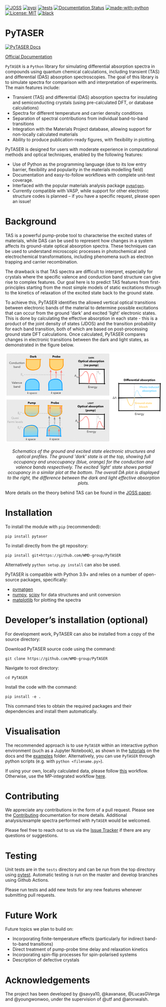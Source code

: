 [![JOSS](https://joss.theoj.org/papers/10.21105/joss.05999/status.svg)](https://doi.org/10.21105/joss.05999)
[![pypi](https://img.shields.io/pypi/v/pytaser)](https://pypi.org/project/pytaser)
[![tests](https://github.com/WMD-Group/PyTASER/actions/workflows/build_and_test.yml/badge.svg)](https://github.com/WMD-Group/PyTASER/actions)
[![Documentation Status](https://readthedocs.org/projects/pytaser/badge/?version=latest)](https://pytaser.readthedocs.io/en/latest/?badge=latest)
[![made-with-python](https://img.shields.io/badge/Made%20with-Python-1f425f.svg)](https://www.python.org/)
[![License: MIT](https://img.shields.io/badge/License-MIT-yellow.svg)](https://opensource.org/licenses/MIT)
[![black](https://img.shields.io/badge/code%20style-black-000000.svg)](https://img.shields.io/badge/code%20style-black-000000.svg)

# PyTASER

[![PyTASER Docs](docs/PyTASER.png)](https://pytaser.readthedocs.io/en/latest/)

[Official Documentation](https://pytaser.readthedocs.io/en/latest/)

``PyTASER`` is a ``Python`` library for simulating differential absorption spectra in compounds using
quantum chemical calculations, including transient (TAS) and differential (DAS) absorption spectroscopies.
The goal of this library is to simulate spectra for comparison with and interpretation of experiments. The main features include:

* Transient (TAS) and differential (DAS) absorption spectra for insulating and semiconducting crystals
  (using pre-calculated DFT, or database calculations)
* Spectra for different temperature and carrier density conditions
* Separation of spectral contributions from individual band-to-band transitions
* Integration with the Materials Project database, allowing support for non-locally calculated materials
* Ability to produce publication-ready figures, with flexibility in plotting.


PyTASER is designed for users with moderate experience in computational methods and optical techniques, enabled by the following features:

* Use of Python as the programming language (due to its low entry barrier, flexibility and popularity in the materials modelling field)
* Documentation and easy-to-follow workflows with complete unit-test coverage.
* Interfaced with the popular materials analysis package [`pymatgen`](https://pymatgen.org/index.html).
* Currently compatible with VASP, while support for other electronic structure codes is planned – if you have a specific request, please open an issue!

# Background

TAS is a powerful pump-probe tool to characterise the excited states of materials, while DAS can be used to represent how changes in a system affects its ground-state optical absorption spectra. These techniques can be used to understand microscopic processes in photochemical and electrochemical transformations, including phenomena such as electron trapping and carrier recombination.

The drawback is that TAS spectra are difficult to interpret, especially for crystals where the specific valence and conduction band structure can give rise to complex features. Our goal here is to predict TAS features from first-principles starting from the most simple models of static excitations through to the kinetics of relaxation of the excited state back to the ground state.

To achieve this, PyTASER identifies the allowed vertical optical transitions between electronic bands of the material to determine possible excitations that can occur from the ground 'dark' and excited 'light' electronic states.
This is done by calculating the effective absorption in each state - this is a product of the joint density of states (JDOS) and the transition probability for each band transition, both of which are based on post-processing ground state DFT calculations. Once calculated, PyTASER compares changes in electronic transitions between the dark and light states, as demonstrated in the figure below.

<p align="center">
  <img src="docs/source/_static/jdos-tas-schematic.png" alt="Schematic TAS">
</p>
<p align="center">
  <em>Schematics of the ground and excited state electronic structures and optical profiles. The ground 'dark' state is at the top, showing full occupancy and unoccupancy (blue, orange) for the conduction and valence bands respectively. The excited 'light' state shows partial occupancy in a similar plot at the bottom. The overall DA plot is displayed to the right, the difference between the dark and light effective absorption plots.</em>
</p>

More details on the theory behind TAS can be found in the [JOSS paper](https://joss.theoj.org/papers/10.21105/joss.05999).

# Installation

To install the module with `pip` (recommended): 

```
pip install pytaser
```
To install directly from the git repository:
```
pip install git+https://github.com/WMD-group/PyTASER
```
Alternatively `python setup.py install` can also be used.

PyTASER is compatible with Python 3.9+ and relies on a number of open-source packages, specifically:

* [pymatgen](https://pymatgen.org/index.html) 
* [numpy](https://numpy.org/), [scipy](https://scipy.org/) for data structures and unit conversion
* [matplotlib](https://matplotlib.org/) for plotting the spectra

# Developer’s installation (optional)

For development work, PyTASER can also be installed from a copy of the source directory:

Download PyTASER source code using the command:
```
git clone https://github.com/WMD-group/PyTASER
```
Navigate to root directory:
```
cd PyTASER
```
Install the code with the command:
```
pip install -e .
```
This command tries to obtain the required packages and their dependencies and install them automatically.

# Visualisation 

The recommended approach is to use ``PyTASER`` within an interactive python environment (such as a Jupyter Notebook), as shown in the [tutorials](https://pytaser.readthedocs.io/en/latest/dft_examples.html) on the docs and the [examples](https://github.com/WMD-group/PyTASER/blob/main/examples) folder.
Alternatively, you can use ``PyTASER`` through python scripts (e.g. with `python <filename.py>`).

If using your own, locally calculated data, please follow [this](https://github.com/WMD-group/PyTASER/blob/main/examples/PyTASER_DFT_Example.ipynb) workflow.
Otherwise, use the MP-integrated workflow [here](https://github.com/WMD-group/PyTASER/blob/main/examples/PyTASER_MP_Example.ipynb). 

# Contributing

We appreciate any contributions in the form of a pull request. Please see the [Contributing](https://pytaser.readthedocs.io/en/latest/contributing.html) documentation for more details.
Additional analysis/example spectra performed with `PyTASER` would be welcomed.

Please feel free to reach out to us via the [Issue Tracker](https://github.com/WMD-group/PyTASER/issues) if there are any questions or suggestions. 

# Testing

Unit tests are in the `tests` directory and can be run from the top directory using [pytest](https://pytest.org). Automatic testing is run on the master and develop branches using Github Actions. 

Please run tests and add new tests for any new features whenever submitting pull requests.

# Future Work

Future topics we plan to build on:

* Incorporating finite-temperature effects (particularly for indirect band-to-band transitions)
* Direct treatment of pump-probe time delay and relaxation kinetics 
* Incorporating spin-flip processes for spin-polarised systems
* Description of defective crystals 

# Acknowledgements

The project has been developed by @savya10, @kavanase, @LucasGVerga and @youngwonwoo, under the supervision of @utf and @aronwalsh.
